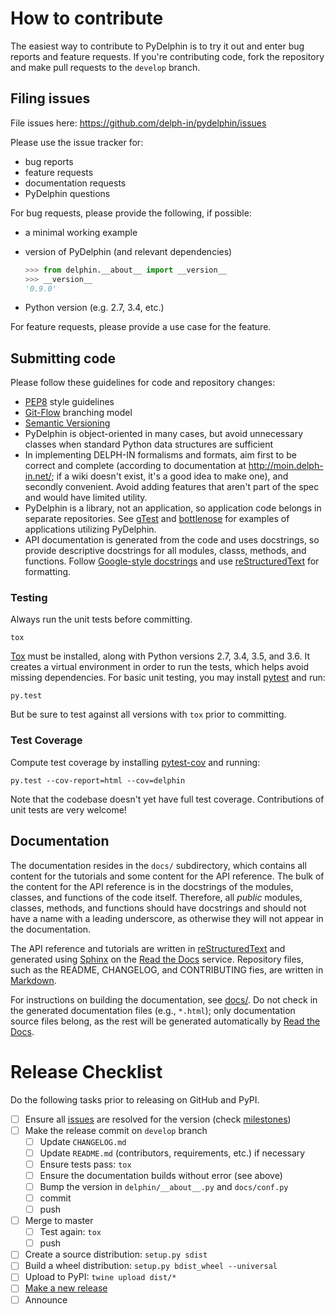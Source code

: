 # How to contribute

The easiest way to contribute to PyDelphin is to try it out and enter
bug reports and feature requests. If you're contributing code, fork
the repository and make pull requests to the `develop` branch.

## Filing issues

File issues here: https://github.com/delph-in/pydelphin/issues

Please use the issue tracker for:

* bug reports
* feature requests
* documentation requests
* PyDelphin questions

For bug requests, please provide the following, if possible:

* a minimal working example
* version of PyDelphin (and relevant dependencies)

  ```python
  >>> from delphin.__about__ import __version__
  >>> __version__
  '0.9.0'
  ```
* Python version (e.g. 2.7, 3.4, etc.)

For feature requests, please provide a use case for the feature.

## Submitting code

Please follow these guidelines for code and repository changes:

* [PEP8](https://www.python.org/dev/peps/pep-0008/) style guidelines
* [Git-Flow](http://nvie.com/posts/a-successful-git-branching-model/)
  branching model
* [Semantic Versioning](http://semver.org/)
* PyDelphin is object-oriented in many cases, but avoid unnecessary
  classes when standard Python data structures are sufficient
* In implementing DELPH-IN formalisms and formats, aim first to be
  correct and complete (according to documentation at
  http://moin.delph-in.net/; if a wiki doesn't exist, it's a good idea
  to make one), and secondly convenient. Avoid adding features that
  aren't part of the spec and would have limited utility.
* PyDelphin is a library, not an application, so application code
  belongs in separate repositories. See [gTest][] and [bottlenose][] for
  examples of applications utilizing PyDelphin.
* API documentation is generated from the code and uses docstrings, so
  provide descriptive docstrings for all modules, classs, methods, and
  functions. Follow [Google-style docstrings][] and use
  [reStructuredText][] for formatting.

### Testing

Always run the unit tests before committing.

    tox

[Tox](https://testrun.org/tox/latest/) must be installed, along with
Python versions 2.7, 3.4, 3.5, and 3.6. It creates a virtual environment
in order to run the tests, which helps avoid missing dependencies. For
basic unit testing, you may install [pytest](http://pytest.org/) and
run:

    py.test

But be sure to test against all versions with `tox` prior to committing.

### Test Coverage

Compute test coverage by installing
[pytest-cov](https://github.com/pytest-dev/pytest-cov) and running:

    py.test --cov-report=html --cov=delphin

Note that the codebase doesn't yet have full test coverage.
Contributions of unit tests are very welcome!

## Documentation

The documentation resides in the `docs/` subdirectory, which contains
all content for the tutorials and some content for the API reference.
The bulk of the content for the API reference is in the docstrings of
the modules, classes, and functions of the code itself. Therefore, all
*public* modules, classes, methods, and functions should have
docstrings and should not have a name with a leading underscore, as
otherwise they will not appear in the documentation.

The API reference and tutorials are written in [reStructuredText][]
and generated using [Sphinx][] on the [Read the Docs][] service.
Repository files, such as the README, CHANGELOG, and CONTRIBUTING
fies, are written in [Markdown][].

For instructions on building the documentation, see [docs/](docs).
Do not check in the generated documentation files (e.g., `*.html`);
only documentation source files belong, as the rest will be
generated automatically by [Read the Docs][].


# Release Checklist

Do the following tasks prior to releasing on GitHub and PyPI.

- [ ] Ensure all [issues][] are resolved for the version (check [milestones][])
- [ ] Make the release commit on `develop` branch
  - [ ] Update `CHANGELOG.md`
  - [ ] Update `README.md` (contributors, requirements, etc.) if necessary
  - [ ] Ensure tests pass: `tox`
  - [ ] Ensure the documentation builds without error (see above)
  - [ ] Bump the version in `delphin/__about__.py` and `docs/conf.py`
  - [ ] commit
  - [ ] push
- [ ] Merge to master
  - [ ] Test again: `tox`
  - [ ] push
- [ ] Create a source distribution: `setup.py sdist`
- [ ] Build a wheel distribution: `setup.py bdist_wheel --universal`
- [ ] Upload to PyPI: `twine upload dist/*`
- [ ] [Make a new release](https://github.com/delph-in/pydelphin/releases/new)
- [ ] Announce

[issues]: https://github.com/delph-in/pydelphin/issues
[milestones]: https://github.com/delph-in/pydelphin/milestones
[gTest]: https://github.com/goodmami/gtest
[bottlenose]: https://github.com/delph-in/bottlenose
[CartogrAPI]: https://github.com/goodmami/cartograpi
[RenderDown]: https://github.com/goodmami/renderdown
[Google-style docstrings]: https://google.github.io/styleguide/pyguide.html?showone=Comments#Comments
[Sphinx]: http://www.sphinx-doc.org/
[reStructuredText]: http://docutils.sourceforge.net/
[Read the Docs]: https://readthedocs.org/
[Markdown]: https://github.github.com/gfm/
